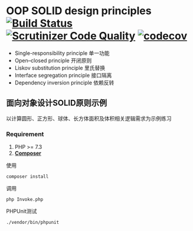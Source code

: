 # OOP SOLID design principles  [![Build Status](https://travis-ci.org/angrygun/solid.svg?branch=master)](https://travis-ci.org/angrygun/solid) [![Scrutinizer Code Quality](https://scrutinizer-ci.com/g/angrygun/solid/badges/quality-score.png?b=master)](https://scrutinizer-ci.com/g/angrygun/solid/?branch=master) [![codecov](https://codecov.io/gh/angrygun/solid/branch/master/graph/badge.svg)](https://codecov.io/gh/angrygun/solid)

* Single-responsibility principle 单一功能
* Open–closed principle 开闭原则
* Liskov substitution principle 里氏替换
* Interface segregation principle 接口隔离 
* Dependency inversion principle 依赖反转

## 面向对象设计SOLID原则示例

以计算圆形、正方形、球体、长方体面积及体积相关逻辑需求为示例练习

### Requirement
1. PHP >= 7.3
2. **[Composer](https://getcomposer.org/)**


使用
```
composer install
```

调用
```
php Invoke.php
```

PHPUnit测试
```
./vendor/bin/phpunit
```


